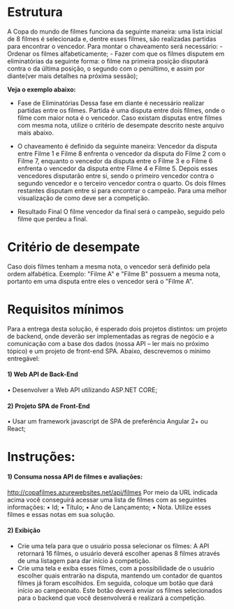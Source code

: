 # Estrutura

 A Copa do mundo de filmes funciona da seguinte maneira: uma lista inicial de 8 filmes é selecionada e, dentre esses filmes, são realizadas partidas para encontrar o vencedor. Para montar o chaveamento
será necessário:
	- Ordenar os filmes alfabeticamente;
 	- Fazer com que os filmes disputem em eliminatórias da seguinte forma: o filme na primeira posição disputará contra o da última posição, o segundo com o penúltimo, e assim por diante(ver mais detalhes na próxima sessão);
	
**Veja o exemplo abaixo:**

- Fase de Eliminatórias
Dessa fase em diante é necessário realizar partidas entre os filmes. Partida é uma disputa entre dois filmes, onde o filme com maior nota é o vencedor. Caso existam disputas entre filmes com mesma nota, utilize o critério de desempate descrito neste arquivo mais abaixo.

- O chaveamento é definido da seguinte maneira: Vencedor da disputa entre Filme 1 e Filme 8 enfrenta o vencedor da disputa do Filme 2 com o Filme 7, enquanto o vencedor da disputa entre o Filme 3 e o Filme 6 enfrenta o vencedor da disputa entre Filme 4 e Filme 5. Depois esses vencedores disputarão entre si, sendo o primeiro vencedor contra o segundo vencedor e o terceiro vencedor contra o quarto. Os dois filmes restantes disputam entre si para encontrar o campeão. Para uma melhor visualização de como deve
ser a competição.
- Resultado Final
O filme vencedor da final será o campeão, seguido pelo filme que perdeu a final.
# Critério de desempate
Caso dois filmes tenham a mesma nota, o vencedor será definido pela ordem alfabética. Exemplo: "Filme A" e "Filme B" possuem a mesma nota, portanto em uma disputa entre eles o vencedor será o "Filme A".
# Requisitos mínimos
Para a entrega desta solução, é esperado dois projetos distintos: um projeto de backend, onde deverão ser implementadas as regras de negócio e a comunicação com a base dos dados (nossa API – ler mais no próximo tópico) e um projeto de front-end SPA. Abaixo, descrevemos o mínimo entregável:
#### 1) Web API de Back-End
• Desenvolver a Web API utilizando ASP.NET CORE;
#### 2) Projeto SPA de Front-End
• Usar um framework javascript de SPA de preferência Angular 2+ ou React;
# Instruções:
#### 1) Consuma nossa API de filmes e avaliações:
 http://copafilmes.azurewebsites.net/api/filmes
Por meio da URL indicada acima você conseguirá acessar uma lista de filmes com as seguintes informações:
• Id;
• Título;
• Ano de Lançamento;
• Nota.
Utilize esses filmes e essas notas em sua solução.
#### 2) Exibição
- Crie uma tela para que o usuário possa selecionar os filmes:
A API retornará 16 filmes, o usuário deverá escolher apenas 8 filmes através de uma listagem para dar início à competição.
- Crie uma tela e exiba esses filmes, com a possibilidade de o usuário escolher quais entrarão na disputa, mantendo um contador de quantos filmes já foram escolhidos. Em seguida, coloque um botão que dará início ao campeonato. Este botão deverá enviar os filmes selecionados para o backend que você desenvolverá e realizará a competição. 
